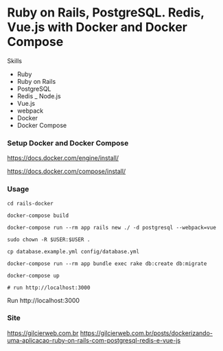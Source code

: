 # Ruby on Rails, PostgreSQL. Redis, Vue.js with Docker and Docker Compose 

Skills
- Ruby
- Ruby on Rails
- PostgreSQL
- Redis
_ Node.js
- Vue.js
- webpack
- Docker
- Docker Compose

### Setup Docker and Docker Compose
https://docs.docker.com/engine/install/

https://docs.docker.com/compose/install/

### Usage

```shell script
cd rails-docker

docker-compose build

docker-compose run --rm app rails new ./ -d postgresql --webpack=vue

sudo chown -R $USER:$USER . 

cp database.example.yml config/database.yml

docker-compose run --rm app bundle exec rake db:create db:migrate

docker-compose up

# run http://localhost:3000
```
Run http://localhost:3000

### Site
https://gilcierweb.com.br
https://gilcierweb.com.br/posts/dockerizando-uma-aplicacao-ruby-on-rails-com-postgresql-redis-e-vue-js